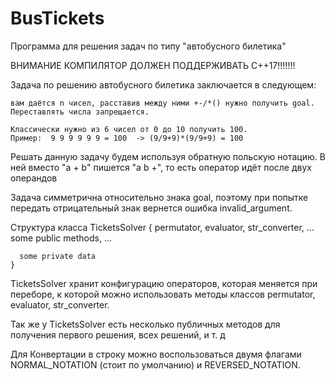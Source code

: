 # BusTickets
Программа для решения задач по типу "автобусного билетика"

ВНИМАНИЕ КОМПИЛЯТОР ДОЛЖЕН ПОДДЕРЖИВАТЬ С++17!!!!!!!

Задача по решению автобусного билетика заключается в следующем:

	вам даётся n чисел, расставив между ними +-/*() нужно получить goal.
	Переставлять числа запрещается.
	
	Классически нужно из 6 чисел от 0 до 10 получить 100.
	Пример:  9 9 9 9 9 9 = 100  -> (9/9+9)*(9/9+9) = 100

Решать данную задачу будем используя обратную польскую нотацию.
	В ней вместо "a + b" пишется "a b +", то есть оператор идёт после двух операндов

Задача симметрична относительно знака goal, 
	поэтому при попытке передать отрицательный знак 
	вернется ошибка invalid_argument.
  
  Структура класса TicketsSolver {
      permutator,
      evaluator,
      str_converter,
      ...
      some public methods,
      ...
      
      some private data
    }
      
   TicketsSolver хранит конфигурацию операторов, которая меняется при переборе, к которой можно использовать методы классов permutator, evaluator, str_converter.
   
   Так же у TicketsSolver есть несколько публичных методов для получения первого решения, всех решений, и т. д
   
   Для Конвертации в строку можно воспользоваться двумя флагами NORMAL_NOTATION (стоит по умолчанию) и REVERSED_NOTATION.
   
   
     
